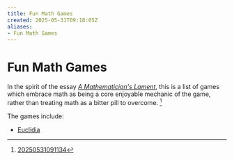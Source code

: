 ```yaml
---
title: Fun Math Games
created: 2025-05-31T09:18:05Z
aliases:
- Fun Math Games
---
```


# Fun Math Games

In the spirit of the essay _[A Mathematician's Lament](a-mathematicians-lament.md)_, this is a list of games which embrace math as being a core enjoyable mechanic of the game, rather than treating math as a bitter pill to overcome. [^1]

The games include:
- [Euclidia](euclidia.md)

[^1]: [20250531091134](../entries/20250531091134.md)
